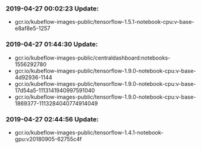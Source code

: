 ### 2019-04-27 00:02:23 Update:

- gcr.io/kubeflow-images-public/tensorflow-1.5.1-notebook-cpu:v-base-e8af8e5-1257
### 2019-04-27 01:44:30 Update:

- gcr.io/kubeflow-images-public/centraldashboard:notebooks-1556292780
- gcr.io/kubeflow-images-public/tensorflow-1.9.0-notebook-cpu:v-base-4d92936-1144
- gcr.io/kubeflow-images-public/tensorflow-1.9.0-notebook-cpu:v-base-17d54a5-1113141940997591040
- gcr.io/kubeflow-images-public/tensorflow-1.9.0-notebook-cpu:v-base-1869377-1113284040774914049
### 2019-04-27 02:44:56 Update:

- gcr.io/kubeflow-images-public/tensorflow-1.4.1-notebook-gpu:v20180905-62755c4f
